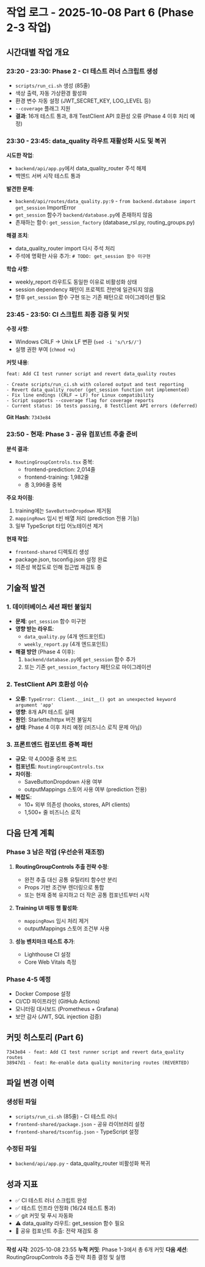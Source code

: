 # 작업 로그 - 2025-10-08 Part 6 (Phase 2-3 작업)

## 시간대별 작업 개요

### 23:20 - 23:30: Phase 2 - CI 테스트 러너 스크립트 생성
- `scripts/run_ci.sh` 생성 (85줄)
- 색상 출력, 자동 가상환경 활성화
- 환경 변수 자동 설정 (JWT_SECRET_KEY, LOG_LEVEL 등)
- `--coverage` 플래그 지원
- **결과**: 16개 테스트 통과, 8개 TestClient API 호환성 오류 (Phase 4 이후 처리 예정)

### 23:30 - 23:45: data_quality 라우트 재활성화 시도 및 복귀
**시도한 작업**:
- `backend/api/app.py`에서 data_quality_router 주석 해제
- 백엔드 서버 시작 테스트 통과

**발견한 문제**:
- `backend/api/routes/data_quality.py:9` - `from backend.database import get_session` ImportError
- `get_session` 함수가 `backend/database.py`에 존재하지 않음
- 존재하는 함수: `get_session_factory` (database_rsl.py, routing_groups.py)

**해결 조치**:
- data_quality_router import 다시 주석 처리
- 주석에 명확한 사유 추가: `# TODO: get_session 함수 미구현`

**학습 사항**:
- weekly_report 라우트도 동일한 이유로 비활성화 상태
- session dependency 패턴이 프로젝트 전반에 일관되지 않음
- 향후 `get_session` 함수 구현 또는 기존 패턴으로 마이그레이션 필요

### 23:45 - 23:50: CI 스크립트 최종 검증 및 커밋
**수정 사항**:
- Windows CRLF → Unix LF 변환 (`sed -i 's/\r$//'`)
- 실행 권한 부여 (`chmod +x`)

**커밋 내용**:
```
feat: Add CI test runner script and revert data_quality routes

- Create scripts/run_ci.sh with colored output and test reporting
- Revert data_quality_router (get_session function not implemented)
- Fix line endings (CRLF → LF) for Linux compatibility
- Script supports --coverage flag for coverage reports
- Current status: 16 tests passing, 8 TestClient API errors (deferred)
```

**Git Hash**: `7343e84`

### 23:50 - 현재: Phase 3 - 공유 컴포넌트 추출 준비
**분석 결과**:
- `RoutingGroupControls.tsx` 중복:
  - frontend-prediction: 2,014줄
  - frontend-training: 1,982줄
  - 총 3,996줄 중복

**주요 차이점**:
1. training에는 `SaveButtonDropdown` 제거됨
2. `mappingRows` 임시 빈 배열 처리 (prediction 전용 기능)
3. 일부 TypeScript 타입 어노테이션 제거

**현재 작업**:
- `frontend-shared` 디렉토리 생성
- package.json, tsconfig.json 설정 완료
- 의존성 복잡도로 인해 접근법 재검토 중

## 기술적 발견

### 1. 데이터베이스 세션 패턴 불일치
- **문제**: `get_session` 함수 미구현
- **영향 받는 라우트**:
  - `data_quality.py` (4개 엔드포인트)
  - `weekly_report.py` (4개 엔드포인트)
- **해결 방안** (Phase 4 이후):
  1. `backend/database.py`에 `get_session` 함수 추가
  2. 또는 기존 `get_session_factory` 패턴으로 마이그레이션

### 2. TestClient API 호환성 이슈
- **오류**: `TypeError: Client.__init__() got an unexpected keyword argument 'app'`
- **영향**: 8개 API 테스트 실패
- **원인**: Starlette/httpx 버전 불일치
- **상태**: Phase 4 이후 처리 예정 (비즈니스 로직 문제 아님)

### 3. 프론트엔드 컴포넌트 중복 패턴
- **규모**: 약 4,000줄 중복 코드
- **컴포넌트**: `RoutingGroupControls.tsx`
- **차이점**:
  - SaveButtonDropdown 사용 여부
  - outputMappings 스토어 사용 여부 (prediction 전용)
- **복잡도**:
  - 10+ 외부 의존성 (hooks, stores, API clients)
  - 1,500+ 줄 비즈니스 로직

## 다음 단계 계획

### Phase 3 남은 작업 (우선순위 재조정)
1. **RoutingGroupControls 추출 전략 수정**:
   - 완전 추출 대신 공통 유틸리티 함수만 분리
   - Props 기반 조건부 렌더링으로 통합
   - 또는 현재 중복 유지하고 더 작은 공통 컴포넌트부터 시작

2. **Training UI 매핑 행 활성화**:
   - `mappingRows` 임시 처리 제거
   - outputMappings 스토어 조건부 사용

3. **성능 벤치마크 테스트 추가**:
   - Lighthouse CI 설정
   - Core Web Vitals 측정

### Phase 4-5 예정
- Docker Compose 설정
- CI/CD 파이프라인 (GitHub Actions)
- 모니터링 대시보드 (Prometheus + Grafana)
- 보안 감사 (JWT, SQL injection 검증)

## 커밋 히스토리 (Part 6)

```
7343e84 - feat: Add CI test runner script and revert data_quality routes
38947d1 - feat: Re-enable data quality monitoring routes (REVERTED)
```

## 파일 변경 이력

### 생성된 파일
- `scripts/run_ci.sh` (85줄) - CI 테스트 러너
- `frontend-shared/package.json` - 공유 라이브러리 설정
- `frontend-shared/tsconfig.json` - TypeScript 설정

### 수정된 파일
- `backend/api/app.py` - data_quality_router 비활성화 복귀

## 성과 지표

- ✅ CI 테스트 러너 스크립트 완성
- ✅ 테스트 인프라 안정화 (16/24 테스트 통과)
- ✅ git 커밋 및 푸시 자동화
- ⚠️ data_quality 라우트: get_session 함수 필요
- 🔄 공유 컴포넌트 추출: 전략 재검토 중

---
**작성 시각**: 2025-10-08 23:55
**누적 커밋**: Phase 1-3에서 총 6개 커밋
**다음 세션**: RoutingGroupControls 추출 전략 최종 결정 및 실행

